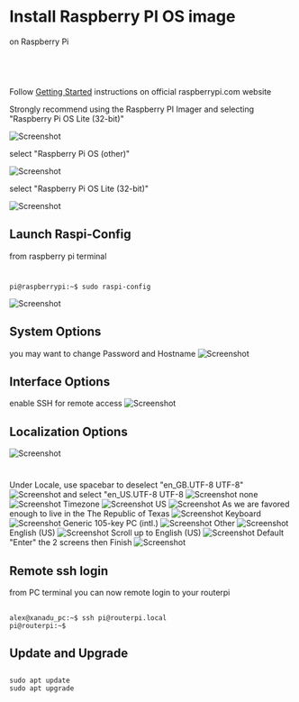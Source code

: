 # Install Raspberry PI OS image 
on Raspberry Pi 

## &nbsp;

Follow [Getting Started](https://www.raspberrypi.com/documentation/computers/getting-started.html) instructions on official raspberrypi.com website

Strongly recommend using the Raspberry PI Imager and selecting
"Raspberry Pi OS Lite (32-bit)"


![Screenshot](img/raspios1.png)

select "Raspberry Pi OS (other)"

![Screenshot](img/raspios2.png)

select "Raspberry Pi OS Lite (32-bit)"

![Screenshot](img/raspios3.png)





    
## Launch Raspi-Config
from raspberry pi terminal
#
    pi@raspberrypi:~$ sudo raspi-config
   

![Screenshot](img/raspios4.png)

## System Options
you may want to change Password and Hostname
![Screenshot](img/raspios5.png)

## Interface Options
enable SSH for remote access
![Screenshot](img/raspios6.png)

## Localization Options
![Screenshot](img/raspios7.png)
#
Under Locale, use spacebar to deselect "en_GB.UTF-8 UTF-8"
![Screenshot](img/raspios8.png)
and select "en_US.UTF-8 UTF-8 
![Screenshot](img/raspios9.png)
none
![Screenshot](img/raspios10.png)
Timezone
![Screenshot](img/raspios11.png)
US
![Screenshot](img/raspios12.png)
As we are favored enough to live in the The Republic of Texas
![Screenshot](img/raspios13.png)
Keyboard
![Screenshot](img/raspios14.png)
Generic 105-key PC (intl.)
![Screenshot](img/raspios15.png)
Other
![Screenshot](img/raspios16.png)
English (US)
![Screenshot](img/raspios17.png)
Scroll up to English (US)
![Screenshot](img/raspios18.png)
Default "Enter" the 2 screens then Finish
![Screenshot](img/raspios19.png)
## Remote ssh login 
from PC terminal you can now remote login to your routerpi
##
    alex@xanadu_pc:~$ ssh pi@routerpi.local
    pi@routerpi:~$ 

## Update and Upgrade
##
    sudo apt update
    sudo apt upgrade